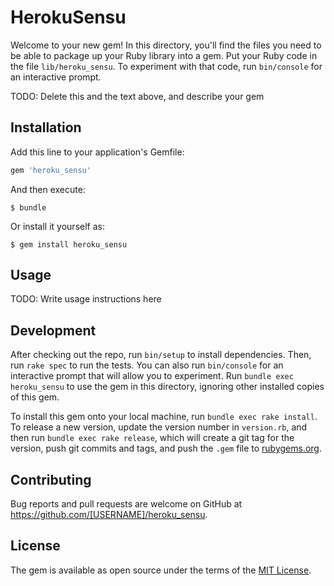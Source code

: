 # HerokuSensu

Welcome to your new gem! In this directory, you'll find the files you need to be able to package up your Ruby library into a gem. Put your Ruby code in the file `lib/heroku_sensu`. To experiment with that code, run `bin/console` for an interactive prompt.

TODO: Delete this and the text above, and describe your gem

## Installation

Add this line to your application's Gemfile:

```ruby
gem 'heroku_sensu'
```

And then execute:

    $ bundle

Or install it yourself as:

    $ gem install heroku_sensu

## Usage

TODO: Write usage instructions here

## Development

After checking out the repo, run `bin/setup` to install dependencies. Then, run `rake spec` to run the tests. You can also run `bin/console` for an interactive prompt that will allow you to experiment. Run `bundle exec heroku_sensu` to use the gem in this directory, ignoring other installed copies of this gem.

To install this gem onto your local machine, run `bundle exec rake install`. To release a new version, update the version number in `version.rb`, and then run `bundle exec rake release`, which will create a git tag for the version, push git commits and tags, and push the `.gem` file to [rubygems.org](https://rubygems.org).

## Contributing

Bug reports and pull requests are welcome on GitHub at https://github.com/[USERNAME]/heroku_sensu.


## License

The gem is available as open source under the terms of the [MIT License](http://opensource.org/licenses/MIT).

